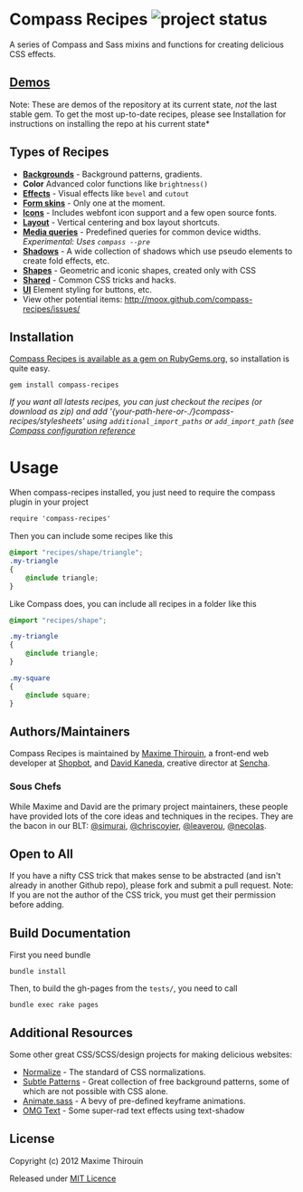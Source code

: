 # Compass Recipes ![project status](http://stillmaintained.com/MoOx/compass-recipes.png)

A series of Compass and Sass mixins and functions for creating delicious CSS effects.

## [Demos](http://moox.github.com/compass-recipes/)

Note: These are demos of the repository at its current state, *not* the last stable gem. To get the most up-to-date recipes, please see Installation for instructions on installing the repo at his current state*

## Types of Recipes

* **[Backgrounds](http://moox.github.com/compass-recipes/recipes/background/)** - Background patterns, gradients.
* **Color** Advanced color functions like `brightness()`
* **[Effects](http://moox.github.com/compass-recipes/recipes/effect/)** - Visual effects like `bevel` and `cutout`
* **[Form skins](http://moox.github.com/compass-recipes/recipes/form/skin/)** - Only one at the moment.
* **[Icons](http://moox.github.com/compass-recipes/recipes/icon)** - Includes webfont icon support and a few open source fonts.
* **[Layout](http://moox.github.com/compass-recipes/recipes/layout)** - Vertical centering and box layout shortcuts.
* **[Media queries](http://moox.github.com/compass-recipes/recipes/media-queries)** - Predefined queries for common device widths. *Experimental: Uses `compass --pre`*
* **[Shadows](http://moox.github.com/compass-recipes/recipes/shadow/)** - A wide collection of shadows which use pseudo elements to create fold effects, etc.
* **[Shapes](http://moox.github.com/compass-recipes/recipes/shape/)** - Geometric and iconic shapes, created only with CSS
* **[Shared](http://moox.github.com/compass-recipes/recipes/shared/)** - Common CSS tricks and hacks.
* **[UI](http://moox.github.com/compass-recipes/recipes/ui/)** Element styling for buttons, etc.
* View other potential items: http://moox.github.com/compass-recipes/issues/

## Installation

[Compass Recipes is available as a gem on RubyGems.org](https://rubygems.org/gems/compass-recipes), so installation is quite easy.

```shell
gem install compass-recipes
```

*If you want all latests recipes, you can just checkout the recipes (or download as zip) and add '{your-path-here-or-./}compass-recipes/stylesheets' using `additional_import_paths` or `add_import_path` (see [Compass configuration reference](http://compass-style.org/help/tutorials/configuration-reference/)*

# Usage

When compass-recipes installed, you just need to require the compass plugin in your project

```css
require 'compass-recipes'
```

Then you can include some recipes like this

```css
@import "recipes/shape/triangle";
.my-triangle
{
    @include triangle;
}
```

Like Compass does, you can include all recipes in a folder like this

```css
@import "recipes/shape";

.my-triangle
{
    @include triangle;
}

.my-square
{
    @include square;
}
```

## Authors/Maintainers
 
Compass Recipes is maintained by [Maxime Thirouin](http://moox.fr), a front-end web developer at [Shopbot](http://shopbot-inc.com), and [David Kaneda](http://www.davidkaneda.com), creative director at [Sencha](http://www.sencha.com).

### Sous Chefs

While Maxime and David are the primary project maintainers, these people have provided lots of the core ideas and techniques in the recipes. They are the bacon in our BLT: [@simurai](http://twitter.com/simurai), [@chriscoyier](http://twitter.com/chriscoyier), [@leaverou](http://twitter.com/leaverou), [@necolas](http://twitter.com/necolas).

## Open to All

If you have a nifty CSS trick that makes sense to be abstracted (and isn't already in another Github repo), please fork and submit a pull request. Note: If you are not the author of the CSS trick, you must get their permission before adding.

## Build Documentation

First you need bundle

```bundle install```

Then, to build the gh-pages from the `tests/`, you need to call

```bundle exec rake pages```

## Additional Resources

Some other great CSS/SCSS/design projects for making delicious websites:

* [Normalize](http://necolas.github.com/normalize.css/) - The standard of CSS normalizations.
* [Subtle Patterns](http://subtlepatterns.com/) - Great collection of free background patterns, some of which are not possible with CSS alone.
* [Animate.sass](https://github.com/adamstac/animate.sass) - A bevy of pre-defined keyframe animations.
* [OMG Text](http://jaredhardy.com/omg-text/) - Some super-rad text effects using text-shadow

## License

Copyright (c) 2012 Maxime Thirouin

Released under [MIT Licence](http://moox.mit-license.org/)
